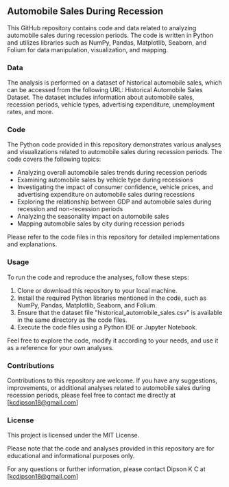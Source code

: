 ## Automobile Sales During Recession

This GitHub repository contains code and data related to analyzing automobile sales during recession periods. The code is written in Python and utilizes libraries such as NumPy, Pandas, Matplotlib, Seaborn, and Folium for data manipulation, visualization, and mapping.

### Data

The analysis is performed on a dataset of historical automobile sales, which can be accessed from the following URL: Historical Automobile Sales Dataset. The dataset includes information about automobile sales, recession periods, vehicle types, advertising expenditure, unemployment rates, and more.

### Code

The Python code provided in this repository demonstrates various analyses and visualizations related to automobile sales during recession periods. The code covers the following topics:

- Analyzing overall automobile sales trends during recession periods
- Examining automobile sales by vehicle type during recessions
- Investigating the impact of consumer confidence, vehicle prices, and advertising expenditure on automobile sales during recessions
- Exploring the relationship between GDP and automobile sales during recession and non-recession periods
- Analyzing the seasonality impact on automobile sales
- Mapping automobile sales by city during recession periods

Please refer to the code files in this repository for detailed implementations and explanations.

### Usage

To run the code and reproduce the analyses, follow these steps:

1. Clone or download this repository to your local machine.
2. Install the required Python libraries mentioned in the code, such as NumPy, Pandas, Matplotlib, Seaborn, and Folium.
3. Ensure that the dataset file "historical_automobile_sales.csv" is available in the same directory as the code files.
4. Execute the code files using a Python IDE or Jupyter Notebook.

Feel free to explore the code, modify it according to your needs, and use it as a reference for your own analyses.

### Contributions

Contributions to this repository are welcome. If you have any suggestions, improvements, or additional analyses related to automobile sales during recession periods, please feel free to contact me directly at [kcdipson18@gmail.com]


### License

This project is licensed under the MIT License.

Please note that the code and analyses provided in this repository are for educational and informational purposes only.

For any questions or further information, please contact Dipson K C at [kcdipson18@gmail.com]
